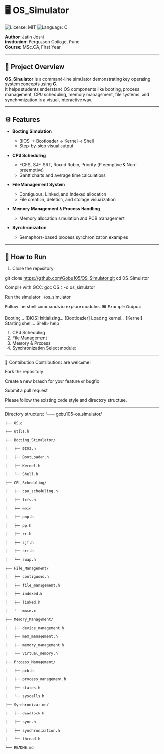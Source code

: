 # 🖥️ OS_Simulator
![License: MIT](https://img.shields.io/badge/License-MIT-yellow.svg)
![Language: C](https://img.shields.io/badge/Language-C-blue)

**Author:** Jatin Joshi  
**Institution:** Fergusson College, Pune  
**Course:** MSc.CA, First Year  

---

## 📌 Project Overview

**OS_Simulator** is a command-line simulator demonstrating key operating system concepts using **C**.  
It helps students understand OS components like booting, process management, CPU scheduling, memory management, file systems, and synchronization in a visual, interactive way.

---

## ⚙️ Features

- **Booting Simulation**  
  - BIOS → Bootloader → Kernel → Shell  
  - Step-by-step visual output  

- **CPU Scheduling**  
  - FCFS, SJF, SRT, Round Robin, Priority (Preemptive & Non-preemptive)  
  - Gantt charts and average time calculations  

- **File Management System**  
  - Contiguous, Linked, and Indexed allocation  
  - File creation, deletion, and storage visualization  

- **Memory Management & Process Handling**  
  - Memory allocation simulation and PCB management  

- **Synchronization**  
  - Semaphore-based process synchronization examples  

---

## 🚀 How to Run

1. Clone the repository:

git clone https://github.com/Gobu105/OS_Simulator.git
cd OS_Simulator

Compile with GCC:
gcc OS.c -o os_simulator

Run the simulator:
./os_simulator

Follow the shell commands to explore modules.
🖼 Example Output:

Booting...
[BIOS] Initializing...
[Bootloader] Loading kernel...
[Kernel] Starting shell...
Shell> help
1. CPU Scheduling
2. File Management
3. Memory & Process
4. Synchronization
Select module:

---

🤝 Contribution
Contributions are welcome!

Fork the repository

Create a new branch for your feature or bugfix

Submit a pull request

Please follow the existing code style and directory structure.

---

Directory structure:
└── gobu105-os_simulator/

    ├── OS.c
    
    ├── utils.h
    
    ├── Booting_Stimulator/
    
    │   ├── BIOS.h
    
    │   ├── BootLoader.h
    
    │   ├── Kernel.h
    
    │   └── Shell.h
    
    ├── CPU_Scheduling/
    
    │   ├── cpu_scheduling.h
    
    │   ├── fcfs.h
    
    │   ├── main
    
    │   ├── pnp.h
    
    │   ├── pp.h
    
    │   ├── rr.h
    
    │   ├── sjf.h
    
    │   ├── srt.h
    
    │   └── swap.h
    
    ├── File_Management/
    
    │   ├── contiguous.h
    
    │   ├── file_management.h
    
    │   ├── indexed.h
    
    │   ├── linked.h
    
    │   └── main.c
    
    ├── Memory_Management/
    
    │   ├── device_management.h
    
    │   ├── mem_management.h
    
    │   ├── memory_management.h
    
    │   └── virtual_memory.h
    
    ├── Process_Management/
    
    │   ├── pcb.h
    
    │   ├── process_management.h
    
    │   ├── states.h
    
    │   └── syscalls.h
    
    |── Synchronization/
    
    |   ├── deadlock.h
    
    |   ├── sync.h
    
    |   ├── synchronization.h
    
    |   └── thread.h
    
    └── README.md
